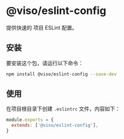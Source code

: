 # @viso/eslint-config

提供快速的 项目 ESLint 配置。

## 安装

要安装这个包，请运行以下命令：

```bash
npm install @viso/eslint-config --save-dev

```

## 使用

在项目根目录下创建 `.eslintrc` 文件，内容如下：

```js
module.exports = {
  extends: ['@viso/eslint-config'],
}
```
